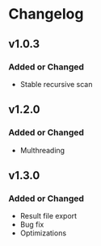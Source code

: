 # Changelog

## v1.0.3

### Added or Changed
- Stable recursive scan

## v1.2.0

### Added or Changed
- Multhreading

## v1.3.0

### Added or Changed
- Result file export
- Bug fix
- Optimizations